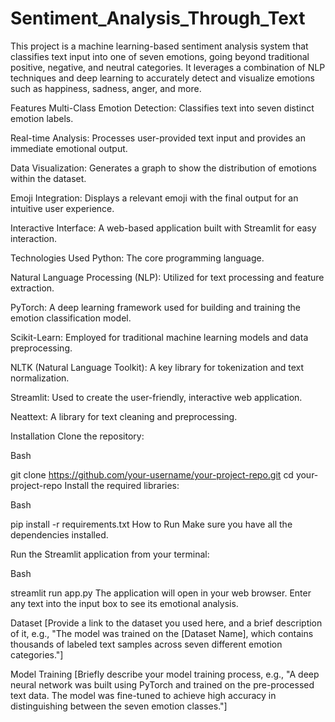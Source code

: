 # Sentiment_Analysis_Through_Text

This project is a machine learning-based sentiment analysis system that classifies text input into one of seven emotions, going beyond traditional positive, negative, and neutral categories. It leverages a combination of NLP techniques and deep learning to accurately detect and visualize emotions such as happiness, sadness, anger, and more.

Features
Multi-Class Emotion Detection: Classifies text into seven distinct emotion labels.

Real-time Analysis: Processes user-provided text input and provides an immediate emotional output.

Data Visualization: Generates a graph to show the distribution of emotions within the dataset.

Emoji Integration: Displays a relevant emoji with the final output for an intuitive user experience.

Interactive Interface: A web-based application built with Streamlit for easy interaction.

Technologies Used
Python: The core programming language.

Natural Language Processing (NLP): Utilized for text processing and feature extraction.

PyTorch: A deep learning framework used for building and training the emotion classification model.

Scikit-Learn: Employed for traditional machine learning models and data preprocessing.

NLTK (Natural Language Toolkit): A key library for tokenization and text normalization.

Streamlit: Used to create the user-friendly, interactive web application.

Neattext: A library for text cleaning and preprocessing.

Installation
Clone the repository:

Bash

git clone https://github.com/your-username/your-project-repo.git
cd your-project-repo
Install the required libraries:

Bash

pip install -r requirements.txt
How to Run
Make sure you have all the dependencies installed.

Run the Streamlit application from your terminal:

Bash

streamlit run app.py
The application will open in your web browser. Enter any text into the input box to see its emotional analysis.

Dataset
[Provide a link to the dataset you used here, and a brief description of it, e.g., "The model was trained on the [Dataset Name], which contains thousands of labeled text samples across seven different emotion categories."]

Model Training
[Briefly describe your model training process, e.g., "A deep neural network was built using PyTorch and trained on the pre-processed text data. The model was fine-tuned to achieve high accuracy in distinguishing between the seven emotion classes."]
